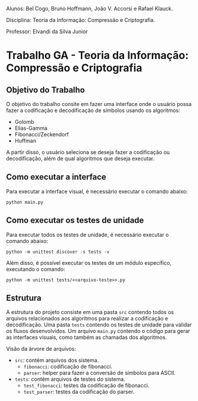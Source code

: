 Alunos: Bel Cogo, Bruno Hoffmann, João V. Accorsi e Rafael Klauck.

Disciplina: Teoria da Informação: Compressão e Criptografia.

Professor: Elvandi da Silva Junior

# Trabalho GA - Teoria da Informação: Compressão e Criptografia

## Objetivo do Trabalho
O objetivo do trabalho consite em fazer uma interface onde o usuário possa fazer a codificação e decodificação de símbolos usando os algoritmos:
- Golomb
- Elias-Gamma
- Fibonacci/Zeckendorf
- Huffman

A partir disso, o usuário seleciona se deseja fazer a codificação ou decodificação, além de qual algoritmos que deseja executar.

## Como executar a interface

Para executar a interface visual, é necessário executar o comando abaixo:

```shell
python main.py
```

## Como executar os testes de unidade

Para executar todos os testes de unidade, é necessário executar o comando abaixo:
```shell
python -m unittest discover -s tests -v
```

Além disso, é possível executar os testes de um módulo específico, executando o comando:

```shell
python -m unittest tests/<<arquivo-teste>>.py
```

## Estrutura

A estrutura do projeto consiste em uma pasta `src` contendo todos os arquivos relacionados aos algoritmos para realizar a codificação e decodificação. Uma pasta `tests` contendo os testes de unidade para validar os fluxos desenvolvidos. Um arquivo `main.py` contendo o código para gerar as interfaces visuais, como também as chamadas dos algoritmos.

Visão da árvore de arquivos:
- `src`: contém arquivos dos sistema.
  - `fibonacci`: codificação de fibonacci.
  - `parser`: helper para fazer a conversão de símbolos para ASCII.
- `tests`: contém arquivos de testes do sistema.
  - `test_fibonacci`: testes da codificação de fibonacci.
  - `test_parser`: testes da codificação do parser.